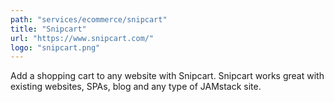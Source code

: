 ```yaml
---
path: "services/ecommerce/snipcart"
title: "Snipcart"
url: "https://www.snipcart.com/"
logo: "snipcart.png"
---
```


Add a shopping cart to any website with Snipcart. Snipcart works great with existing websites, SPAs, blog and any type of JAMstack site.
